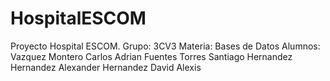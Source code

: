 # HospitalESCOM
Proyecto Hospital ESCOM.
Grupo:
  3CV3
Materia: 
  Bases de Datos
Alumnos:
  Vazquez Montero Carlos Adrian
  Fuentes Torres Santiago
  Hernandez Hernandez Alexander
  Hernandez David Alexis
